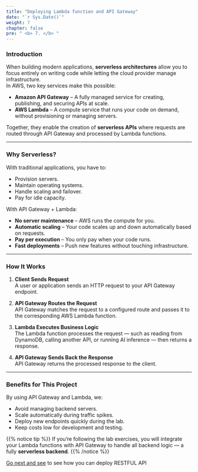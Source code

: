 ```yaml
---
title: "Deploying Lambda function and API Gateway"
date: "`r Sys.Date()`"
weight: 7
chapter: false
pre: " <b> 7. </b> "
---
```


### Introduction

When building modern applications, **serverless architectures** allow you to focus entirely on writing code while letting the cloud provider manage infrastructure.  
In AWS, two key services make this possible:

- **Amazon API Gateway** – A fully managed service for creating, publishing, and securing APIs at scale.
- **AWS Lambda** – A compute service that runs your code on demand, without provisioning or managing servers.

Together, they enable the creation of **serverless APIs** where requests are routed through API Gateway and processed by Lambda functions.

---

### Why Serverless?

With traditional applications, you have to:

- Provision servers.
- Maintain operating systems.
- Handle scaling and failover.
- Pay for idle capacity.

With API Gateway + Lambda:

- **No server maintenance** – AWS runs the compute for you.
- **Automatic scaling** – Your code scales up and down automatically based on requests.
- **Pay per execution** – You only pay when your code runs.
- **Fast deployments** – Push new features without touching infrastructure.

---

### How It Works

1. **Client Sends Request**  
   A user or application sends an HTTP request to your API Gateway endpoint.

2. **API Gateway Routes the Request**  
   API Gateway matches the request to a configured route and passes it to the corresponding AWS Lambda function.

3. **Lambda Executes Business Logic**  
   The Lambda function processes the request — such as reading from DynamoDB, calling another API, or running AI inference — then returns a response.

4. **API Gateway Sends Back the Response**  
   API Gateway returns the processed response to the client.

---

### Benefits for This Project

By using API Gateway and Lambda, we:

- Avoid managing backend servers.
- Scale automatically during traffic spikes.
- Deploy new endpoints quickly during the lab.
- Keep costs low for development and testing.

{{% notice tip %}}
If you’re following the lab exercises, you will integrate your Lambda functions with API Gateway to handle all backend logic — a fully **serverless backend**.
{{% /notice %}}

[Go next and see](7.1-indexFaceFunction/) to see how you can deploy RESTFUL API
